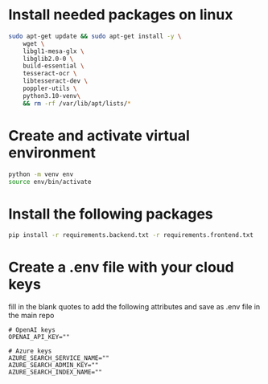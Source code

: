 

# Install needed packages on linux
```bash
sudo apt-get update && sudo apt-get install -y \
    wget \
    libgl1-mesa-glx \
    libglib2.0-0 \
    build-essential \
    tesseract-ocr \
    libtesseract-dev \
    poppler-utils \
    python3.10-venv\
    && rm -rf /var/lib/apt/lists/*
```
# Create and activate virtual environment
```bash
python -m venv env
source env/bin/activate
```
# Install the following packages 
```bash
pip install -r requirements.backend.txt -r requirements.frontend.txt
```
# Create a .env file with your cloud keys
fill in the blank quotes to add the following attributes and save as .env file in the main repo

```
# OpenAI keys
OPENAI_API_KEY=""

# Azure keys
AZURE_SEARCH_SERVICE_NAME=""
AZURE_SEARCH_ADMIN_KEY=""
AZURE_SEARCH_INDEX_NAME=""
```

